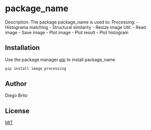 # package_name

Description. 
The package package_name is used to:
	Processing:
		- Histograma matching
		- Structural similarity
		- Resize image
	Util:
		- Read image
		- Save image
		- Plot image
		- Plot result
		- Plot histogram

## Installation

Use the package manager [pip](https://pip.pypa.io/en/stable/) to install package_name

```bash
pip install image_processing
```

## Author
Diego Brito

## License
[MIT](https://choosealicense.com/licenses/mit/)